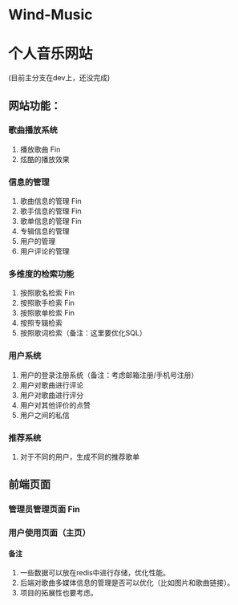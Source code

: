 # Wind-Music
# 个人音乐网站
(目前主分支在dev上，还没完成)
## 网站功能：
### 歌曲播放系统
1. 播放歌曲 Fin
2. 炫酷的播放效果

### 信息的管理 
1. 歌曲信息的管理 Fin
2. 歌手信息的管理 Fin
3. 歌单信息的管理 Fin
4. 专辑信息的管理 
5. 用户的管理
6. 用户评论的管理

### 多维度的检索功能
1. 按照歌名检索 Fin
2. 按照歌手检索 Fin
3. 按照歌单检索 Fin
4. 按照专辑检索
5. 按照歌词检索（备注：这里要优化SQL）

### 用户系统
1. 用户的登录注册系统（备注：考虑邮箱注册/手机号注册）
2. 用户对歌曲进行评论
3. 用户对歌曲进行评分
4. 用户对其他评价的点赞
5. 用户之间的私信

### 推荐系统
1. 对于不同的用户，生成不同的推荐歌单

## 前端页面
### 管理员管理页面 Fin
### 用户使用页面（主页）

#### 备注
1. 一些数据可以放在redis中进行存储，优化性能。
2. 后端对歌曲多媒体信息的管理是否可以优化（比如图片和歌曲链接）。
3. 项目的拓展性也要考虑。
